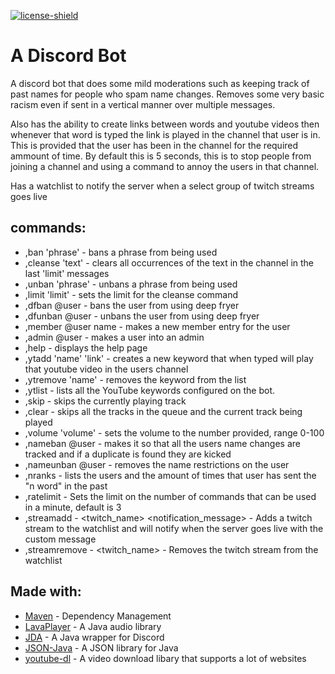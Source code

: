 [license]: https://github.com/Sean-Powell/DiscordBot/blob/master/LICENSE
[license-shield]: https://img.shields.io/badge/License-Apache%202.0-lightgrey.svg
[ ![license-shield][] ][license]

# A Discord Bot
A discord bot that does some mild moderations such as keeping track of past names for people who spam name changes. Removes some very basic racism even if sent in a vertical manner over multiple messages. 

Also has the ability to create links between words and youtube videos then whenever that word is typed the link is played in the channel that user is in. This is provided that the user has been in the channel for the required ammount of time. By default this is 5 seconds, this is to stop people from joining a channel and using a command to annoy the users in that channel.

Has a watchlist to notify the server when a select group of twitch streams goes live

## commands:

* ,ban 'phrase' - bans a phrase from being used
* ,cleanse 'text' - clears all occurrences of the text in the channel in the last 'limit' messages 
* ,unban 'phrase' - unbans a phrase from being used
* ,limit 'limit' - sets the limit for the cleanse command
* ,dfban @user - bans the user from using deep fryer
* ,dfunban @user - unbans the user from using deep fryer
* ,member @user name - makes a new member entry for the user
* ,admin @user - makes a user into an admin
* ,help - displays the help page
* ,ytadd 'name' 'link' - creates a new keyword that when typed will play that youtube video in the users channel
* ,ytremove 'name' - removes the keyword from the list
* ,ytlist - lists all the YouTube keywords configured on the bot.
* ,skip - skips the currently playing track
* ,clear - skips all the tracks in the queue and the current track being played
* ,volume 'volume' - sets the volume to the number provided, range 0-100
* ,nameban @user - makes it so that all the users name changes are tracked and if a duplicate is found they are kicked
* ,nameunban @user - removes the name restrictions on the user
* ,nranks - lists the users and the amount of times that user has sent the "n word" in the past
* ,ratelimit - Sets the limit on the number of commands that can be used in a minute, default is 3
* ,streamadd - <twitch_name> <notification_message> - Adds a twitch stream to the watchlist and will notify when the server goes live with the custom message
* ,streamremove - <twitch_name> - Removes the twitch stream from the watchlist

## Made with:

* [Maven](https://maven.apache.org/) - Dependency Management
* [LavaPlayer](https://github.com/sedmelluq/lavaplayer) - A Java audio library
* [JDA](https://github.com/DV8FromTheWorld/JDA) - A Java wrapper for Discord
* [JSON-Java](https://github.com/stleary/JSON-java) - A JSON library for Java
* [youtube-dl](https://github.com/ytdl-org/youtube-dl) - A video download libary that supports a lot of websites

